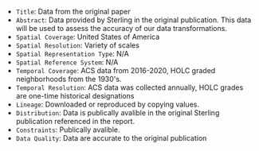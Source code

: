 - `Title`: Data from the original paper
- `Abstract`: Data provided by Sterling in the original publication. This data will be used to assess the accuracy of our data transformations.
- `Spatial Coverage`: United States of America
- `Spatial Resolution`: Variety of scales
- `Spatial Representation Type`: N/A
- `Spatial Reference System`: N/A
- `Temporal Coverage`: ACS data from 2016-2020, HOLC graded neighborhoods from the 1930's. 
- `Temporal Resolution`: ACS data was collected annually, HOLC grades are one-time historical designations
- `Lineage`: Downloaded or reproduced by copying values. 
- `Distribution`: Data is publically avalible in the original Sterling publication referenced in the report.
- `Constraints`: Publically avalible.
- `Data Quality`: Data are accurate to the original publication


